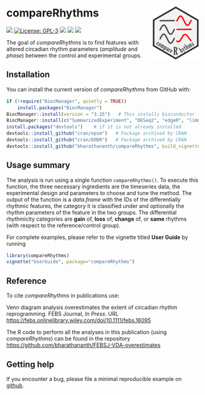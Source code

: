 
<!-- README.md is generated from README.Rmd. Please edit that file -->

# compareRhythms <img src='man/figures/logo.png' align="right" height="138.5" />

<!-- badges: start -->

[![](https://img.shields.io/badge/devel%20version-1.0.0-green.svg)](https://github.com/compareRhythms)
[![License:
GPL-3](https://img.shields.io/badge/license-GPL--3-blue.svg)](https://cran.r-project.org/web/licenses/GPL-3)
[![](https://app.codecov.io/gh/bharathananth/compareRhythms/branch/master/graph/badge.svg)](https://app.codecov.io/gh/bharathananth/compareRhythms)
[![](https://img.shields.io/badge/lifecycle-stable-brightgreen.svg)](https://lifecycle.r-lib.org/articles/stages.html#stable)
[![](https://img.shields.io/badge/doi-10.1111/febs.16095-yellow.svg)](https://doi.org/10.1111/febs.16095)
<!-- badges: end -->

The goal of *compareRhythms* is to find features with altered circadian
rhythm parameters (*amplitude* and *phase*) between the control and
experimental groups.

## Installation

You can install the current version of *compareRhythms* from GitHub
with:

``` r
if (!require("BiocManager", quietly = TRUE))
    install.packages("BiocManager")
BiocManager::install(version = "3.15")   # This installs bioconductor
BiocManager::install(c("SummarizedExperiment", "DESeq2", "edgeR", "limma", "rain")) # Packages needed by compareRhythms
install.packages("devtools")    # if it is not already installed
devtools::install_github("cran/npsm")   # Package archived by CRAN
devtools::install_github("cran/DODR")   # Package archived by CRAN
devtools::install_github("bharathananth/compareRhythms", build_vignettes = TRUE, dependencies = TRUE)
```

## Usage summary

The analysis is run using a single function `compareRhythms()`. To
execute this function, the three necessary ingredients are the
timeseries data, the experimental design and parameters to choose and
tune the method. The output of the function is a *data.frame* with the
IDs of the differentially rhythmic features, the category it is
classified under and optionally the rhythm parameters of the feature in
the two groups. The differential rhythmicity categories are **gain** of,
**loss** of, **change** of, or **same** rhythms (with respect to the
reference/control group).

For complete examples, please refer to the vignette titled **User
Guide** by running

``` r
library(compareRhythms)
vignette("UserGuide", package="compareRhythms")
```

## Reference

To cite *compareRhythms* in publications use:

Venn diagram analysis overestimates the extent of circadian rhythm
reprogramming. FEBS Journal, *In Press*. URL
<https://febs.onlinelibrary.wiley.com/doi/10.1111/febs.16095>

The R code to perform all the analyses in this publication (using
*compareRhythms*) can be found in the repository
<https://github.com/bharathananth/FEBSJ-VDA-overestimates>

## Getting help

If you encounter a bug, please file a minimal reproducible example on
[github](https://github.com/bharathananth/compareRhythms/issues).
